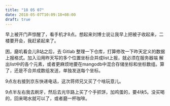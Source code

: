 ```yaml
---
title: "18 05 07"
date: 2018-05-07T10:09:18+08:00
draft: true
---
```


早上被开门声惊醒了，看手机才8点。想起来刘博士说让我早上把被子收起来，二楼要开会，我赶紧起来了。

困，磨叽看会儿B站之后，去 Gitlab 整理一下仓库，打算修改一下昨天定义的数据上报格式。加入沿用昨天写的多个位置坐标合并成list上报，就必须在服务器端
解出list中的各个元素，或者更麻烦地要在mangodb中混合存储坐标和坐标数组。算了，还是不合并成数组发送，单独发送每个坐标。

9点左右接到京东快递电话，这次蒋师兄又买了个啥玩意儿。

9点半左右我去刷牙，然后去光华路上买了个手抓饼，加鸡蛋的，要4块5。没买喝的，回来喝水就可以了，或者磨一杯咖啡。
